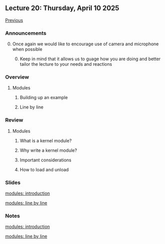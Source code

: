 ## Lecture 20: Thursday, April 10 2025

[Previous](/lectures/L18.md)

### Announcements

0. Once again we would like to encourage use of camera and microphone when possible

    0. Keep in mind that it allows us to guage how you are doing and better tailor the lecture to your needs and reactions

### Overview

1. Modules

    1. Building up an example

    1. Line by line

### Review

1. Modules

    1. What is a kernel module?

    1. Why write a kernel module?

    1. Important considerations

    1. How to load and unload

### Slides

[modules: introduction](/slides/modules1.html)

[modules: line by line](/slides/modules2.html)

### Notes

[modules: introduction](/slides/modules1.md)

[modules: line by line](/slides/modules2.md)

